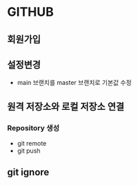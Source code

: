 # GITHUB

## 회원가입



## 설정변경

* main 브랜치를 master 브랜치로 기본값 수정



## 원격 저장소와 로컬 저장소 연결

### Repository 생성

* git remote
* git push

## git ignore

